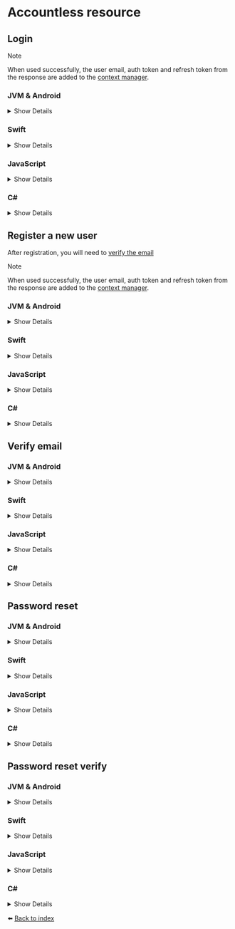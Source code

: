 # Accountless resource

## Login

> [!NOTE]  
> When used successfully, the user email, auth token and refresh token from the response are added to the [context manager](06_CONTEXT-MANAGER.md).

### JVM & Android
<details>
<summary>Show Details</summary>

```kotlin
val response = sdk.accountless().login("EMAIL", "PASSWORD")
```

💡 **Note:**  In Java, use the `loginAsync` function, which returns a `CompletableFuture<TokenResponse>` instead.
</details>

### Swift
<details>
<summary>Show Details</summary>

```swift
let response = sdk.accountless().login(email: "EMAIL", password: "PASSWORD")
```
</details>

### JavaScript
<details>
<summary>Show Details</summary>

```js
const response = await doordeck.com.doordeck.multiplatform.sdk.api.accountless().login("EMAIL", "PASSWORD");
```
</details>

### C#
<details>
<summary>Show Details</summary>

```csharp
var data = new LoginData("EMAIL", "PASSWORD");
sdk.GetAccountless().Login(data);
```
</details>

## Register a new user

After registration, you will need to [verify the email](#verify-email)

> [!NOTE]  
> When used successfully, the user email, auth token and refresh token from the response are added to the [context manager](06_CONTEXT-MANAGER.md).

### JVM & Android
<details>
<summary>Show Details</summary>

```kotlin
val response = sdk.accountless().registration("EMAIL", "PASSWORD", "DISPLAY_NAME", false, PUBLIC_KEY)
```

💡 **Note:**  In Java, use the `registrationAsync` function, which returns a `CompletableFuture<TokenResponse>` instead.
</details>

### Swift
<details>
<summary>Show Details</summary>

```swift
let response = sdk.accountless().registration(email: "EMAIL", password: "PASSWORD", displayName: "DISPLAY_NAME", force: false, publicKey: PUBLIC_KEY)
```
</details>

### JavaScript
<details>
<summary>Show Details</summary>

```js
const response = await doordeck.com.doordeck.multiplatform.sdk.api.accountless().registration("EMAIL", "PASSWORD", "DISPLAY_NAME", false, PUBLIC_KEY);
```
</details>

### C#
<details>
<summary>Show Details</summary>

```csharp
var data = new RegistrationData("EMAIL", "PASSWORD", "DISPLAY_NAME", false, "BASE64_PUBLIC_KEY");
sdk.GetAccountless().Registration(data);
```
</details>

## Verify email

### JVM & Android
<details>
<summary>Show Details</summary>

```kotlin
sdk.accountless().verifyEmail("CODE")
```

💡 **Note:**  In Java, use the `verifyEmailAsync` function, which returns a `CompletableFuture<Void>` instead.
</details>

### Swift
<details>
<summary>Show Details</summary>

```swift
sdk.accountless().verifyEmail(code: "CODE")
```
</details>

### JavaScript
<details>
<summary>Show Details</summary>

```js
await doordeck.com.doordeck.multiplatform.sdk.api.accountless().verifyEmail("CODE");
```
</details>

### C#
<details>
<summary>Show Details</summary>

```csharp
var data = new VerifyEmailData("CODE");
sdk.GetAccountless().VerifyEmail(data);
```
</details>

## Password reset

### JVM & Android
<details>
<summary>Show Details</summary>

```kotlin
sdk.accountless().passwordReset("EMAIL")
```

💡 **Note:**  In Java, use the `passwordResetAsync` function, which returns a `CompletableFuture<Void>` instead.
</details>

### Swift
<details>
<summary>Show Details</summary>

```swift
sdk.accountless().passwordReset(email: "EMAIL")
```
</details>

### JavaScript
<details>
<summary>Show Details</summary>

```js
await doordeck.com.doordeck.multiplatform.sdk.api.accountless().passwordReset("EMAIL");
```
</details>

### C#
<details>
<summary>Show Details</summary>

```csharp
var data = new PasswordResetData("EMAIL");
sdk.GetAccountless().PasswordReset(data);
```
</details>

## Password reset verify

### JVM & Android
<details>
<summary>Show Details</summary>

```kotlin
sdk.accountless().passwordResetVerify("USERID", "TOKEN", "EMAIL")
```

💡 **Note:**  In Java, use the `passwordResetVerify` function, which returns a `CompletableFuture<Void>` instead.
</details>

### Swift
<details>
<summary>Show Details</summary>

```swift
sdk.accountless().passwordResetVerify(userId: "USERID", token: "TOKEN", email: "EMAIL")
```
</details>

### JavaScript
<details>
<summary>Show Details</summary>

```js
await doordeck.com.doordeck.multiplatform.sdk.api.accountless().passwordResetVerify("USERID", "TOKEN", "EMAIL");
```
</details>

### C#
<details>
<summary>Show Details</summary>

```csharp
var data = new PasswordResetVerifyData("USERID", "TOKEN", "EMAIL");
sdk.GetAccountless().PasswordResetVerify(data);
```
</details>

:arrow_left: [Back to index](01_INDEX.md)
